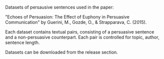 Datasets of persausive sentences used in the paper:

"Echoes of Persuasion: The Effect of Euphony in Persuasive Communication" by Guerini, M., Gozde, O., & Strapparava, C. (2015).

Each dataset contains textual pairs, consisting of a persuasive sentence and a non-persuasive counterpart. 
Each pair is controlled for topic, author, sentence length.

Datasets can be downloaded from the release section.
